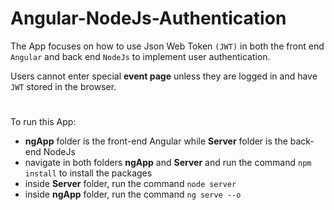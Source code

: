 # Angular-NodeJs-Authentication
The App focuses on how to use Json Web Token `(JWT)` in both the front end `Angular` and back end `NodeJs` to implement user authentication.

Users cannot enter special **event page** unless they are logged in and have `JWT` stored in the browser.
#
To run this App:
* **ngApp** folder is the front-end Angular while **Server** folder is the back-end NodeJs
* navigate in both folders **ngApp** and **Server** and run the command `npm install` to install the packages
* inside **Server** folder, run the command `node server`
* inside **ngApp** folder, run the command `ng serve --o`
